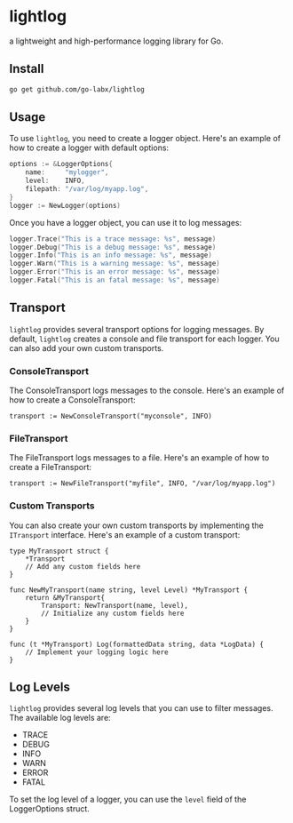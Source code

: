 # lightlog
a lightweight and high-performance logging library for Go.

## Install

```bash
go get github.com/go-labx/lightlog
```

## Usage

To use `lightlog`, you need to create a logger object. Here's an example of how to create a logger with default options:

```go
options := &LoggerOptions{
    name:     "mylogger",
    level:    INFO,
    filepath: "/var/log/myapp.log",
}
logger := NewLogger(options)
```

Once you have a logger object, you can use it to log messages:

```go
logger.Trace("This is a trace message: %s", message)
logger.Debug("This is a debug message: %s", message)
logger.Info("This is an info message: %s", message)
logger.Warn("This is a warning message: %s", message)
logger.Error("This is an error message: %s", message)
logger.Fatal("This is an fatal message: %s", message)
```

## Transport
`lightlog` provides several transport options for logging messages. By default, `lightlog` creates a console and file transport for each logger. You can also add your own custom transports.

### ConsoleTransport

The ConsoleTransport logs messages to the console. Here's an example of how to create a ConsoleTransport:

```
transport := NewConsoleTransport("myconsole", INFO)
```

### FileTransport

The FileTransport logs messages to a file. Here's an example of how to create a FileTransport:

```
transport := NewFileTransport("myfile", INFO, "/var/log/myapp.log")
```

### Custom Transports

You can also create your own custom transports by implementing the `ITransport` interface. Here's an example of a custom transport:

```
type MyTransport struct {
    *Transport
    // Add any custom fields here
}

func NewMyTransport(name string, level Level) *MyTransport {
    return &MyTransport{
        Transport: NewTransport(name, level),
        // Initialize any custom fields here
    }
}

func (t *MyTransport) Log(formattedData string, data *LogData) {
    // Implement your logging logic here
}
```

## Log Levels

`lightlog` provides several log levels that you can use to filter messages. The available log levels are:

- TRACE
- DEBUG
- INFO
- WARN
- ERROR
- FATAL

To set the log level of a logger, you can use the `level` field of the LoggerOptions struct.
